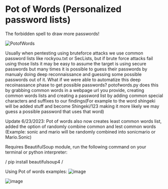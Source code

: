# Pot of Words (Personalized password lists)
The forbidden spell to draw more passwords!

![PotofWords](https://github.com/raskolnikov90/potofwords.py/assets/44821234/16d53a7f-80ba-4085-ad6e-7504bd343388)

  Usually when pentesting using bruteforce attacks we use common password lists like rockyou.txt or SecLists, but if brute force attacks fail using those lists it may be easy to assume the target is using secure passwords but many times it is possible to guess their passwords by manualy doing deep reconnaissance and guessing some possible passwords out of it. What if we were able to automatize this deep recoinassance phase to get possible passwords? potofwords.py does this by grabbing common words in a webpage url you provide, creating common words lists and creating a password list by adding common special characters and suffixes to our findings(For example to the word shingeki will be added stuff and become Shingeki/123 making it more likely we may guess a possible password that uses that word)

Update 6/23/2023: Pot of words also now creates least common words list, added the option of randomly combine common and lest common words (Example: sonic and mario will be randomly combined into sonicmario or Mario.Sonic)

Requires BeautifulSoup module, run the following command on your terminal or python interpreter:

/ pip install beautifulsoup4 /

Using Pot of words examples:
![image](https://github.com/raskolnikov90/potofwords.py/assets/44821234/37868421-d890-4742-8f0a-7ad9fca4ab0e)

![image](https://github.com/raskolnikov90/potofwords.py/assets/44821234/9f19915c-f5ac-4aa5-9742-94edbad1c872)



